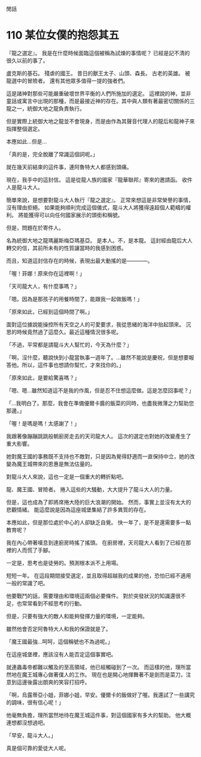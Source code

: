 閒話

# 110 某位女僕的抱怨其五

『龍之選定』。
我是在什麼時候面臨這個被稱為試煉的事情呢？
已經是記不清的很久以前的事了。

盧克斯的基石。
殘虐的國王。
昔日的獸王太子、山頭、森長。
古老的英雄。
被龍選中的冒險者。
還有其他眾多值得一提的強者們。

這是諸神對那些可能嚴重破壞世界平衡的人們所施加的選定。
這裡說的神，並非童話或寓言中出現的那種，而是最接近神的存在。其中與人類有著最密切關係的三龍之一，統御大地之龍負責執行。

但是實際上統御大地之龍並不會現身，而是由作為其聲音代理人的龍后和龍神子來指揮整個選定。

本應如此...但是...

「真的是，完全脫離了常識這個詞呢。」

就在幾天前結束的這件事，連阿魯特大人都感到頭痛。

現在，我手中的這封信。
這是從龍人族的國家『龍華聯邦』寄來的邀請函。
收件人是龍斗大人。

簡單來說，是想要對龍斗大人執行『龍之選定』。
正常來想這是非常榮譽的事情，沒有理由拒絕。
如果能夠順利完成這個儀式，龍斗大人將獲得遠超個人範疇的權利。
將能獲得可以向任何國家展示的頭銜和稱號。

但是，問題在於寄件人。

名為統御大地之龍瑪麗斯梅亞瑪基亞。
是本人。不，是本龍。
這封經由龍后大人轉交的信，其前所未有的性質讓當時的我感到困惑。

而且，知道這封信存在的時候，表現出最大動搖的是————。

「喔！菲娜！原來你在這裡啊！」

「天司龍大人，有什麼事嗎？」

「嗯。因為是那孩子的用餐時間了，能跟我一起做飯嗎！」

「原來如此，已經到這個時間了啊。」

面對這位據說能操控所有天空之人的可愛要求，我從思緒的海洋中抬起頭來。
沉思的時候竟然過了這麼久。最近這種情況很多呢。

「不過，平常都是請龍斗大人幫忙的，今天為什麼？」

「啊，沒什麼，聽說快到小龍當執事一週年了。...雖然不能說是慶祝，但是想要報答他。所以，這件事也想請你幫忙，才來找你的。」

「原來如此，是要給驚喜嗎？」

「嗯、嗯...雖然知道這不是我的作風，但是忍不住想這麼做。這是怎麼回事呢？」

「...我明白了。那麼，我會在準備優爾卡醬的飯菜的同時，也盡我微薄之力幫助您那邊。」

「喔！是嗎是嗎！太感謝了！」

我跟著像蹦蹦跳跳般朝廚房走去的天司龍大人。
這次的選定也對她的改變產生了重大影響。

她對魔王國的事務既不支持也不敵對，只是因為覺得舒適而一直保持中立，她的改變為魔王城帶來的恩惠是無法估量的。

對龍斗大人來說，這也一定是一個重大的轉折點吧。

龍、魔王國、冒險者。
捲入這些的大騷動，大大提升了龍斗大人的力量。

但是，這也成為了即將席捲大陸的巨大浪潮的開始。
然而，事實上並沒有太大的悲觀情緒。
能這麼說是因為這座城堡集結了許多異質的存在。

本應如此，但是那位處於中心的人卻缺乏自覺。
快一年了，是不是還需要多一點教育呢？

我在內心帶著嘆息到達廚房時搖了搖頭。
在廚房裡，天司龍大人看到了已經在那裡的人而慌了手腳。

一定是，思考也是徒勞的。預測根本派不上用場。

短短一年。
在這段期間接受選定，並且取得超越我的成果的他，恐怕已經不適用一般的常識了吧。

他要戰鬥的話，需要理由和環境這兩個必要條件。
對於突發狀況的知識還很不足，也常常看到不經思考的行動。

但是，只要有強大的敵人和能夠發揮力量的環境，一定能夠。

雖然他會否定阿魯特大人和我的保證就是了。

「魔王國最強...呵呵，這個稱號也不為過呢。」

在這座城堡裡，應該沒有人能否定這個事實吧。

就連蟲毒帝都難以觸及的至高領域，他已經觸碰到了一次。
而這樣的他，理所當然地在魔王城專心做著僕人的工作。
現在也是開心地揮舞著不是劍而是菜刀，注意到這邊後露出朗爽的笑容打招呼。

「啊，烏露蒂亞小姐，菲娜小姐，早安。優爾卡的飯做好了喔。我還試了一些講究的調味，很有信心呢！」

他毫無負擔，理所當然地待在魔王城這件事，對這個國家有多大的幫助。
他大概連想都沒想過吧。

「早安，龍斗大人。」

真是個可靠的愛徒大人呢。
